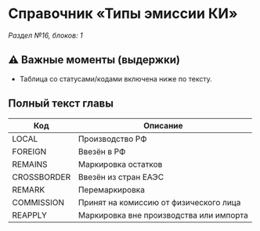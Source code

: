 # Справочник «Типы эмиссии КИ»

_Раздел №16, блоков: 1_

## ⚠️ Важные моменты (выдержки)

- Таблица со статусами/кодами включена ниже по тексту.

## Полный текст главы

| Код | Описание |
| --- | --- |
| LOCAL | Производство РФ |
| FOREIGN | Ввезён в РФ |
| REMAINS | Маркировка остатков |
| CROSSBORDER | Ввезён из стран ЕАЭС |
| REMARK | Перемаркировка |
| COMMISSION | Принят на комиссию от физического лица |
| REAPPLY | Маркировка вне производства или импорта |
